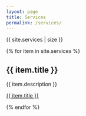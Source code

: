 ```yaml
---
layout: page
title: Services
permalink: /services/
---
```


{{ site.services | size }}

{% for item in site.services %}
  <h2>{{ item.title }}</h2>
  <p>{{ item.description }}</p>
  <p><a href="{{ item.url }}">{{ item.title }}</a></p>
{% endfor %}
